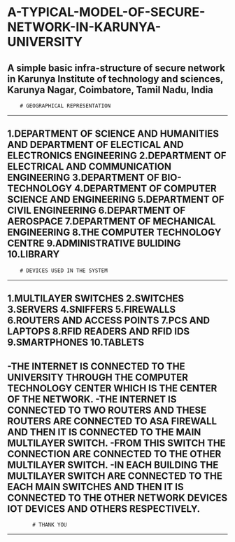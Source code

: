 # A-TYPICAL-MODEL-OF-SECURE-NETWORK-IN-KARUNYA-UNIVERSITY
A simple basic infra-structure of secure network in Karunya Institute of technology and sciences, Karunya Nagar, Coimbatore, Tamil Nadu, India
----------------------------------------------------------

		# GEOGRAPHICAL REPRESENTATION

----------------------------------------------------------
1.DEPARTMENT OF SCIENCE AND HUMANITIES AND 
  DEPARTMENT OF ELECTICAL AND ELECTRONICS ENGINEERING
2.DEPARTMENT OF ELECTRICAL AND COMMUNICATION ENGINEERING
3.DEPARTMENT OF BIO-TECHNOLOGY
4.DEPARTMENT OF COMPUTER SCIENCE AND ENGINEERING
5.DEPARTMENT OF CIVIL ENGINEERING
6.DEPARTMENT OF AEROSPACE
7.DEPARTMENT OF MECHANICAL ENGINEERING
8.THE COMPUTER TECHNOLOGY CENTRE 
9.ADMINISTRATIVE BULIDING
10.LIBRARY
----------------------------------------------------------

		# DEVICES USED IN THE SYSTEM

----------------------------------------------------------
1.MULTILAYER SWITCHES
2.SWITCHES
3.SERVERS
4.SNIFFERS
5.FIREWALLS 
6.ROUTERS AND ACCESS POINTS
7.PCS AND LAPTOPS
8.RFID READERS AND RFID IDS
9.SMARTPHONES
10.TABLETS
----------------------------------------------------------
-THE INTERNET IS CONNECTED TO THE UNIVERSITY THROUGH THE 
 COMPUTER TECHNOLOGY CENTER WHICH IS THE CENTER OF THE 
 NETWORK.
-THE INTERNET IS CONNECTED TO TWO ROUTERS AND THESE 
 ROUTERS ARE CONNECTED TO ASA FIREWALL AND THEN 
 IT IS CONNECTED TO THE MAIN MULTILAYER SWITCH.
-FROM THIS SWITCH THE CONNECTION ARE CONNECTED TO THE OTHER
 MULTILAYER SWITCH.
-IN EACH BUILDING THE MULTILAYER SWITCH ARE CONNECTED TO 
 THE EACH MAIN SWITCHES AND THEN IT IS CONNECTED TO THE 
 OTHER NETWORK DEVICES IOT DEVICES AND OTHERS RESPECTIVELY.
----------------------------------------------------------
			# THANK YOU
----------------------------------------------------------
